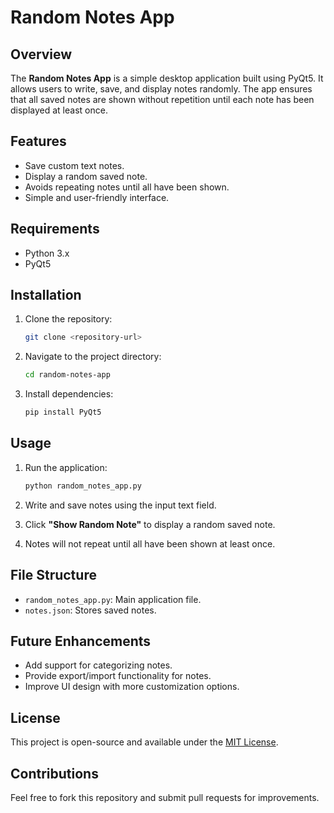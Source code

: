 # Random Notes App

## Overview
The **Random Notes App** is a simple desktop application built using PyQt5. It allows users to write, save, and display notes randomly. The app ensures that all saved notes are shown without repetition until each note has been displayed at least once.

## Features
- Save custom text notes.
- Display a random saved note.
- Avoids repeating notes until all have been shown.
- Simple and user-friendly interface.

## Requirements
- Python 3.x
- PyQt5

## Installation
1. Clone the repository:
   ```bash
   git clone <repository-url>
   ```

2. Navigate to the project directory:
   ```bash
   cd random-notes-app
   ```

3. Install dependencies:
   ```bash
   pip install PyQt5
   ```

## Usage
1. Run the application:
   ```bash
   python random_notes_app.py
   ```

2. Write and save notes using the input text field.
3. Click **"Show Random Note"** to display a random saved note.
4. Notes will not repeat until all have been shown at least once.

## File Structure
- `random_notes_app.py`: Main application file.
- `notes.json`: Stores saved notes.

## Future Enhancements
- Add support for categorizing notes.
- Provide export/import functionality for notes.
- Improve UI design with more customization options.

## License
This project is open-source and available under the [MIT License](LICENSE).

## Contributions
Feel free to fork this repository and submit pull requests for improvements.


